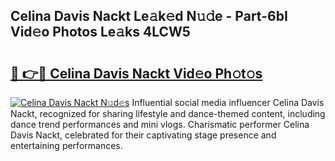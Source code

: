 ## Celina Davis Nackt Le𝚊k𝚎d N𝚞𝚍e - Part-6bI Vid𝚎o Photos Le𝚊ks 4LCW5

# <h2><a href="http://fbatvu.evod.top/?m=Celina+Davis+Nackt">🔗 👉🔴 Celina Davis Nackt Vid𝚎o Ph𝚘t𝚘s</a></h2>

[![Celina Davis Nackt N𝚞d𝚎s](https://i.imgur.com/8V9OHl7.gif)](http://fbatvu.evod.top/?m=Celina+Davis+Nackt)
Influential social media influencer Celina Davis Nackt, recognized for sharing lifestyle and dance-themed content, including dance trend performances and mini vlogs. Charismatic performer Celina Davis Nackt, celebrated for their captivating stage presence and entertaining performances. 
